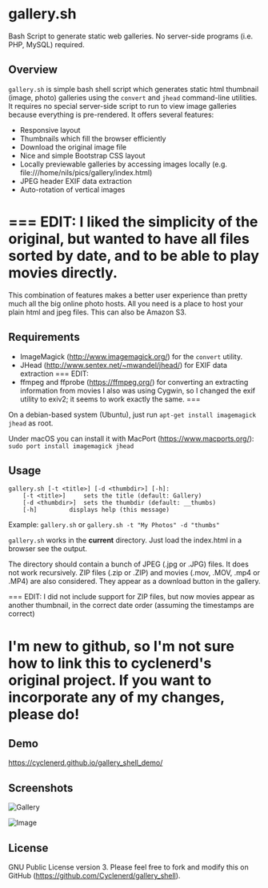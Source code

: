 gallery.sh
==========

Bash Script to generate static web galleries. No server-side programs (i.e. PHP, MySQL) required.

Overview
--------
`gallery.sh` is simple bash shell script which generates static html thumbnail (image, photo) galleries using the `convert` and `jhead` command-line utilities.
It requires no special server-side script to run to view image galleries because everything is pre-rendered. 
It offers several features:
* Responsive layout
* Thumbnails which fill the browser efficiently
* Download the original image file
* Nice and simple Bootstrap CSS layout
* Locally previewable galleries by accessing images locally (e.g. file:///home/nils/pics/gallery/index.html)
* JPEG header EXIF data extraction
* Auto-rotation of vertical images

===
EDIT: I liked the simplicity of the original, but wanted to have all files sorted by date, and to be able to play movies directly.
===

This combination of features makes a better user experience than pretty much all the big online photo hosts. 
All you need is a place to host your plain html and jpeg files. This can also be Amazon S3.

Requirements
------------
* ImageMagick (http://www.imagemagick.org/) for the `convert` utility.
* JHead (http://www.sentex.net/~mwandel/jhead/) for EXIF data extraction
===
EDIT:
* ffmpeg and ffprobe (https://ffmpeg.org/) for converting an extracting information from movies
I also was using Cygwin, so I changed the exif utility to exiv2; it seems to work exactly the same.
===

On a debian-based system (Ubuntu), just run `apt-get install imagemagick jhead` as root.

Under macOS you can install it with MacPort (https://www.macports.org/): `sudo port install imagemagick jhead`

Usage
-----

	gallery.sh [-t <title>] [-d <thumbdir>] [-h]:
		[-t <title>]	 sets the title (default: Gallery)
		[-d <thumbdir>]	 sets the thumbdir (default: __thumbs)
		[-h]		 displays help (this message)

Example: `gallery.sh` or `gallery.sh -t "My Photos" -d "thumbs"`

`gallery.sh` works in the **current** directory.  Just load the index.html in a browser see the output. 

The directory should contain a bunch of JPEG (.jpg or .JPG) files. It does not work recursively. 
ZIP files (.zip or .ZIP) and movies (.mov, .MOV, .mp4 or .MP4) are also considered. They appear as a download button in the gallery.

===
EDIT: I did not include support for ZIP files, but now movies appear as another thumbnail, in the correct date order (assuming the timestamps are correct)

I'm new to github, so I'm not sure how to link this to cyclenerd's original project. If you want to incorporate any of my changes, please do!
===

Demo
----

https://cyclenerd.github.io/gallery_shell_demo/

Screenshots
-----------

![Gallery](http://i.imgur.com/TOxgphm.jpg)

![Image](http://i.imgur.com/iqQzst2.jpg)

License
-------
GNU Public License version 3.
Please feel free to fork and modify this on GitHub (https://github.com/Cyclenerd/gallery_shell).
